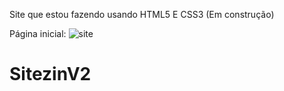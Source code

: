 Site que estou fazendo usando HTML5 E CSS3 (Em construção)

Página inicial:
![site](https://user-images.githubusercontent.com/75057334/129409911-6ccc0eca-da94-49cd-879a-f97cc6d93202.png)
# SitezinV2
